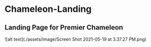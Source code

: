# Chameleon-Landing
## Landing Page for Premier Chameleon

![alt text](./assets/image/Screen Shot 2021-05-19 at 3.37.27 PM.png)
